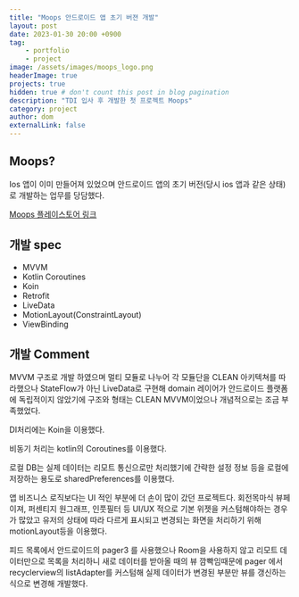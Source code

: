 ```yaml
---
title: "Moops 안드로이드 앱 초기 버젼 개발"
layout: post
date: 2023-01-30 20:00 +0900
tag: 
    - portfolio
    - project
image: /assets/images/moops_logo.png
headerImage: true
projects: true
hidden: true # don't count this post in blog pagination
description: "TDI 입사 후 개발한 첫 프로젝트 Moops"
category: project
author: dom
externalLink: false
---
```


## Moops?

Ios 앱이 이미 만들어져 있었으며 안드로이드 앱의 초기 버전(당시 ios 앱과 같은 상태)로 개발하는 업무를 당담했다.  

[Moops 플레이스토어 링크](https://play.google.com/store/apps/details?id=com.bellins.moops)

## 개발 spec
- MVVM
- Kotlin Coroutines
- Koin
- Retrofit
- LiveData
- MotionLayout(ConstraintLayout)
- ViewBinding

## 개발 Comment

MVVM 구조로 개발 하였으며 멀티 모듈로 나누어 각 모듈단을 CLEAN 아키텍쳐를 따라했으나 StateFlow가 아닌 LiveData로 구현해 domain 레이어가 안드로이드 플랫폼에 독립적이지 않았기에 구조와 형태는 CLEAN MVVM이었으나 개념적으로는 조금 부족했었다.

DI처리에는 Koin을 이용했다.

비동기 처리는 kotlin의 Coroutines를 이용했다.

로컬 DB는 실제 데이터는 리모트 통신으로만 처리했기에 간략한 설정 정보 등을 로컬에 저장하는 용도로 sharedPreferences를 이용했다.

앱 비즈니스 로직보다는 UI 적인 부분에 더 손이 많이 갔던 프로젝트다. 회전목마식 뷰페이져, 퍼센티지 원그래프, 인풋필터 등 UI/UX 적으로 기본 위젯을 커스텀해야하는 경우가 많았고 유저의 상태에 따라 다르게 표시되고 변경되는 화면을 처리하기 위해 motionLayout등을 이용했다.

피드 목록에서 안드로이드의 pager3 를 사용했으나 Room을 사용하지 않고 리모트 데이터만으로 목록을 처리하니 새로 데이터를 받아올 때의 뷰 깜빡임때문에 pager 에서 recyclerview의 listAdapter를 커스텀해 실제 데이터가 변경된 부분만 뷰를 갱신하는 식으로 변경해 개발했다.
